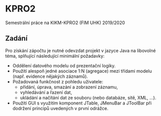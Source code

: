 # KPRO2
Semestrální práce na KIKM-KPRO2 (FIM UHK) 2019/2020

## Zadání
Pro získání zápočtu je nutné odevzdat projekt v jazyce Java na libovolné téma, splňující následující minimální požadavky:

- Oddělení datového modelu od prezentační logiky.
- Použití alespoň jedné asociace 1:N (agregace) mezi třídami modelu (např. evidence nějakých záznamů).
- Požadovaná funkčnost z pohledu uživatele: 
  - přidání, úprava, smazání a zobrazení záznamu,
  - vyhledávání a řazení dat, 
  - ukládání a načítání dat ze souboru (nebo databáze, sítě, XML, ...).
- Použití GUI s využitím komponent JTable, JMenuBar a JToolBar při dodržení principů uvedených v první odrážce.

